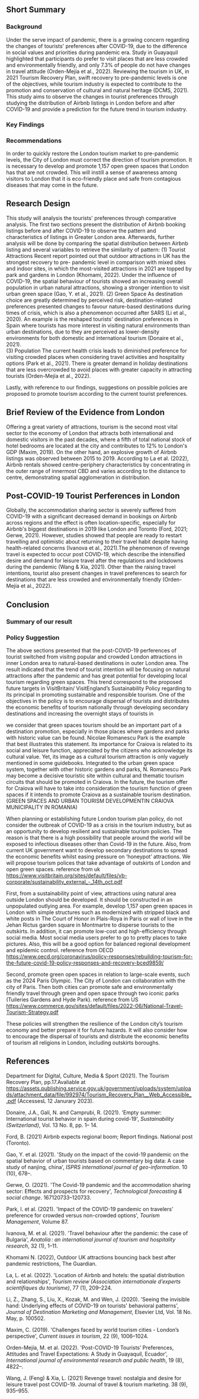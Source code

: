 ## Short Summary
### Background 

Under the serve impact of pandemic, there is a growing concern regarding the changes of tourists' preferences after COVID-19, due to the difference in social values and priorities during pandemic era. Study in Guayaquil highlighted that participants do prefer to visit places that are less crowded and environmentally friendly, and only 7.3% of people do not have changes in travel attitude (Orden-Mejía et al., 2022). Reviewing the tourism in UK, in 2021 Tourism Recovery Plan, swift recovery to pre-pandemic levels is one of the objectives, while tourism industry is expected to contribute to the promotion and conservation of cultural and natural heritage (DCMS, 2021). This study aims to observe the changes in tourist preferences through studying the distribution of Airbnb listings in London before and after COVID-19 and provide a prediction for the future trend in tourism industry.

### Key Findings



### Recommendations

In order to quickly restore the London tourism market to pre-pandemic levels, the City of London must correct the direction of tourism promotion. It is necessary to develop and promote 1,157 open green spaces that London has that are not crowded. This will instill a sense of awareness among visitors to London that it is eco-friendly place and safe from contagious diseases that may come in the future.
   
## Research Design 
This study will analysis the tourists' preferences through comparative analysis. The first two sections present the distribution of Airbnb booking listings before and after COVID-19 to observe the pattern and characteristics of listings in Greater London area. Afterwards, further analysis will be done by comparing the spatial distribution between Airbnb listing and several variables to retrieve the similarity of pattern:
(1) Tourist Attractions
Recent report pointed out that outdoor attractions in UK has the strongest recovery to pre- pandemic level in comparison with mixed sites and indoor sites, in which the most-visited attractions in 2021 are topped by park and gardens in London (Khomami, 2022). Under the influence of COVID-19, the spatial behaviour of tourists showed an increasing overall population in urban natural attractions, showing a stronger intention to visit urban green space (Gao, Y. et al., 2021).
(2) Green Space
As destination choice are greatly determined by perceived risk, destination-related preferences presented changes to favour nature-based destinations during times of crisis, which is also a phenomenon occurred after SARS (Li et al., 2020). An example is the reshaped tourists' destination preferences in Spain where tourists has more interest in visiting natural environments than urban destinations, due to they are perceived as lower-density environments for both domestic and international tourism (Donaire et al., 2021).         
(3) Population
The current health crisis leads to diminished preference for visiting crowded places when considering travel activities and hospitality options (Park et al., 2021). There is greater demand in holiday destinations that are less overcrowded to avoid places with greater capacity in attracting tourists (Orden-Mejía et al., 2022). 

Lastly, with reference to our findings, suggestions on possible policies are proposed to promote tourism according to the current tourist preferences.

## Brief Review of the Evidence from London

Offering a great variety of attractions, tourism is the second most vital sector to the economy of London that attracts both international and domestic visitors in the past decades, where a fifth of total national stock of hotel bedrooms are located at the city and contributes to 12% to London's GDP (Maxim, 2019). On the other hand, an explosive growth of Airbnb listings was observed between 2015 to 2019. According to La et al. (2022), Airbnb rentals showed centre-periphery characteristics by concentrating in the outer range of innermost CBD and varies according to the distance to centre, demonstrating spatial agglomeration in distribution. 


## Post-COVID-19 Tourist Perferences in London

Globally, the accommodation sharing sector is severely suffered from COVID-19 with a significant decreased demand in bookings on Airbnb across regions and the effect is often location-specific, especially for Airbnb's biggest destinations in 2019 like London and Toronto (Ford, 2021; Gerwe, 2021). However, studies showed that people are ready to restart travelling and optimistic about returning to their travel habit despite having health-related concerns (Ivanova et al., 2021).The phenomenon of revenge travel is expected to occur post COVID-19, which describe the intensified desire and demand for leisure travel after the regulations and lockdowns during the pandemic (Wang & Xia, 2021). Other than the raising travel intentions, tourist also present changes in travel preferences to search for destinations that are less crowded and environmentally friendly (Orden-Mejía et al., 2022). 


## Conclusion

### Summary of our result 

### Policy Suggestion 
The above sections presented that the post-COVID-19 perferences of tourist switched from visitng popular and crowded London attractions in inner London area to natural-based destinations in outer London area. The result indicated that the trend of tourist intention will be focusing on natural attractions after the pandemic and has great potential for developing local tourism regarding green spaces. This trend correspond to the proposed future targets in VisitBritain/ VisitEngland’s Sustainability Policy regarding to its principal in promoting sustainable and responsible tourism. One of the objectives in the policy is to encourage dispersal of tourists and distributes the economic benefits of tourism nationally through developing secondary destinations and increasing the overnight stays of tourists in 

we consider that green spaces tourism should be an important part of a destination promotion, especially in those places where gardens and parks with historic value can be found. Nicolae Romanescu Park is the example that best illustrates this statement. Its importance for Craiova is related to its social and leisure function, appreciated by the citizens who acknowledge its cultural value. Yet, its image as a cultural tourism attraction is only vaguely mentioned in some guidebooks.
Integrated to the urban green space system, together with other historic gardens and parks, N. Romanescu Park may become a decisive touristic site within cultural and thematic tourism circuits that should be promoted in Craiova. In the future, the tourism offer for Craiova will have to take into consideration the tourism function of green spaces if it intends to promote Craiova as a sustainable tourism destination. (GREEN SPACES AND URBAN TOURISM DEVELOPMENTIN CRAIOVA MUNICIPALITY IN ROMANIA)

When planning or establishing future London tourism plan policy, do not consider the outbreak of COVID-19 as a crisis in the tourism industry, but as an opportunity to develop resilient and sustainable tourism policies. The reason is that there is a high possibility that people around the world will be exposed to infectious diseases other than Covid-19 in the future. Also, from current UK government want to develop secondary destinations to spread the economic benefits whilst easing pressure on ‘honeypot’ attractions. We will propose tourism polices that take advantage of outskirts of London and open green spaces. 
reference from uk https://www.visitbritain.org/sites/default/files/vb-corporate/sustainability_external_-_14th_oct.pdf

First, from a sustainability point of view, attractions using natural area outside London should be developed. It should be constructed in an unpopulated outlying area. For example, develop 1,157 open green spaces in London with simple structures such as modernized with stripped black and white posts in The Court of Honor in Plais-Roya in Paris or wall of love in the Jehan Rictus garden square in Montmartre to disperse tourists to the outskirts. In addition, it can promote low-cost and high-efficiency through social media. Most social media users prefer to go to pretty places to take pictures. Also, this will be a good option for balanced regional development and epidemic control.
reference from OECD https://www.oecd.org/coronavirus/policy-responses/rebuilding-tourism-for-the-future-covid-19-policy-responses-and-recovery-bced9859/

Second, promote green open spaces in relation to large-scale events, such as the 2024 Paris Olympic. The City of London can collaboration with the city of Paris. Then both cities can promote safe and environmentally friendly travel through green and open space through two iconic parks (Tuileries Gardens and Hyde Park). 
reference from US https://www.commerce.gov/sites/default/files/2022-06/National-Travel-Tourism-Strategy.pdf

These policies will strengthen the resilience of the London city’s tourism economy and better prepare it for future hazards. It will also consider how to encourage the dispersal of tourists and distribute the economic benefits of tourism all religions in London, including outskirts boroughs.


## References
Department for Digital, Culture, Media & Sport (2021). The Tourism Recovery Plan, pp.17.Avaliable at https://assets.publishing.service.gov.uk/government/uploads/system/uploads/attachment_data/file/992974/Tourism_Recovery_Plan__Web_Accessible_.pdf (AccessesL 12 Janurary 2023).

Donaire, J.A., Galí, N. and Camprubi, R. (2021). 'Empty summer: International tourist behavior in spain during covid-19', _Sustainability (Switzerland)_, Vol. 13 No. 8, pp. 1– 14. 

Ford, B. (2021) Airbnb expects regional boom; Report findings. National post (Toronto).

Gao, Y. et al. (2021). 'Study on the impact of the covid-19 pandemic on the spatial behavior of urban tourists based on commentary big data: A case study of nanjing, china', _ISPRS international journal of geo-information_. 10 (10), 678–.

Gerwe, O. (2021). 'The Covid-19 pandemic and the accommodation sharing sector: Effects and prospects for recovery', _Technological forecasting & social change_. 167120733–120733.

Park, I. et al. (2021). 'Impact of the COVID-19 pandemic on travelers’ preference for crowded versus non-crowded options', _Tourism Management_, Volume 87.

Ivanova, M. et al. (2021). 'Travel behaviour after the pandemic: the case of Bulgaria', _Anatolia : an international journal of tourism and hospitality research_, 32 (1), 1–11.

Khomami N. (2022), Outdoor UK attractions bouncing back best after pandemic restrictions, The Guardian. 

La, L. et al. (2022). 'Location of Airbnb and hotels: the spatial distribution and relationships', _Tourism review (Association internationale d’experts scientifiques du tourisme)_, 77 (1), 209–224.

Li, Z., Zhang, S., Liu, X., Kozak, M. and Wen, J. (2020). 'Seeing the invisible hand: Underlying effects of COVID-19 on tourists' behavioral patterns', _Journal of Destination Marketing and Management_, Elsevier Ltd, Vol. 18 No. May, p. 100502.

Maxim, C. (2019). 'Challenges faced by world tourism cities - London’s perspective', _Current issues in tourism_, 22 (9), 1006–1024.

Orden-Mejía, M. et al. (2022). 'Post-COVID-19 Tourists’ Preferences, Attitudes and Travel Expectations: A Study in Guayaquil, Ecuador', _International journal of environmental research and public health_, 19 (8), 4822–.

Wang, J. (Feng) & Xia, L. (2021) Revenge travel: nostalgia and desire for leisure travel post COVID-19. Journal of travel & tourism marketing. 38 (9), 935–955.

